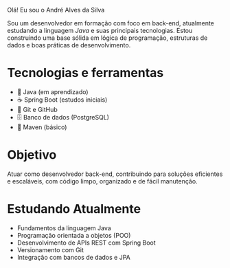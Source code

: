 Olá! Eu sou o André Alves da Silva

Sou um desenvolvedor em formação com foco em back-end, atualmente estudando a linguagem *Java* e suas principais tecnologias.
Estou construindo uma base sólida em lógica de programação, estruturas de dados e boas práticas de desenvolvimento.

# Tecnologias e ferramentas 
- 📌 Java (em aprendizado)
- ☕ Spring Boot (estudos iniciais)
- 🔄 Git e GitHub
- 🗄️ Banco de dados (PostgreSQL)
- 📘 Maven (básico)

# Objetivo
Atuar como desenvolvedor back-end, contribuindo para soluções eficientes e escaláveis, com código limpo, organizado e de fácil manutenção.

# Estudando Atualmente
- Fundamentos da linguagem Java
- Programação orientada a objetos (POO)
- Desenvolvimento de APIs REST com Spring Boot
- Versionamento com Git
- Integração com bancos de dados e JPA
